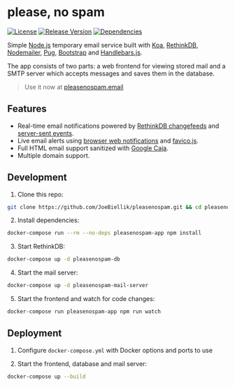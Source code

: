 # please, no spam
[![License](https://img.shields.io/github/license/JoeBiellik/pleasenospam.svg)](LICENSE.md)
[![Release Version](https://img.shields.io/github/release/JoeBiellik/pleasenospam.svg)](https://github.com/JoeBiellik/pleasenospam/releases)
[![Dependencies](https://img.shields.io/david/JoeBiellik/pleasenospam.svg)](https://david-dm.org/JoeBiellik/pleasenospam)

Simple [Node.js](https://nodejs.org/) temporary email service built with [Koa](https://koajs.com/), [RethinkDB](https://rethinkdb.com/), [Nodemailer](https://nodemailer.com/), [Pug](https://pugjs.org/), [Bootstrap](https://getbootstrap.com/) and [Handlebars.js](http://handlebarsjs.com/).

The app consists of two parts: a web frontend for viewing stored mail and a SMTP server which accepts messages and saves them in the database.

> Use it now at [pleasenospam.email](https://pleasenospam.email/)

## Features
* Real-time email notifications powered by [RethinkDB changefeeds](https://rethinkdb.com/docs/changefeeds/javascript/) and [server-sent events](https://developer.mozilla.org/docs/Web/API/Server-sent_events).
* Live email alerts using [browser web notifications](https://developer.mozilla.org/docs/Web/API/Notifications_API) and [favico.js](http://lab.ejci.net/favico.js/).
* Full HTML email support sanitized with [Google Caja](https://developers.google.com/caja/).
* Multiple domain support.

## Development
1. Clone this repo:
  ```sh
  git clone https://github.com/JoeBiellik/pleasenospam.git && cd pleasenospam
  ```

2. Install dependencies:
  ```sh
  docker-compose run --rm --no-deps pleasenospam-app npm install
  ```

3. Start RethinkDB:
  ```sh
  docker-compose up -d pleasenospam-db
  ```

4. Start the mail server:
  ```sh
  docker-compose up -d pleasenospam-mail-server
  ```

5. Start the frontend and watch for code changes:
  ```sh
  docker-compose run pleasenospam-app npm run watch
  ```

## Deployment
1. Configure `docker-compose.yml` with Docker options and ports to use

2. Start the frontend, database and mail server:
  ```sh
  docker-compose up --build
  ```
